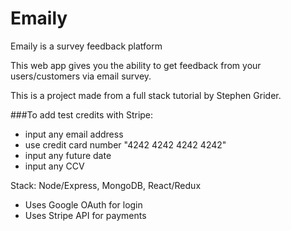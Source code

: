 # Emaily
Emaily is a survey feedback platform

This web app gives you the ability to get feedback from your users/customers via email survey.

This is a project made from a full stack tutorial by Stephen Grider.

###To add test credits with Stripe:
* input any email address
* use credit card number "4242 4242 4242 4242"
* input any future date
* input any CCV

Stack: Node/Express, MongoDB, React/Redux

* Uses Google OAuth for login
* Uses Stripe API for payments
